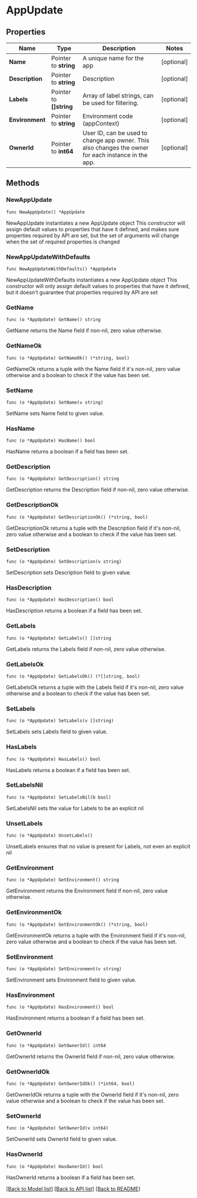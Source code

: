 # AppUpdate

## Properties

Name | Type | Description | Notes
------------ | ------------- | ------------- | -------------
**Name** | Pointer to **string** | A unique name for the app | [optional] 
**Description** | Pointer to **string** | Description | [optional] 
**Labels** | Pointer to **[]string** | Array of label strings, can be used for filtering. | [optional] 
**Environment** | Pointer to **string** | Environment code (appContext) | [optional] 
**OwnerId** | Pointer to **int64** | User ID, can be used to change app owner. This also changes the owner for each instance in the app. | [optional] 

## Methods

### NewAppUpdate

`func NewAppUpdate() *AppUpdate`

NewAppUpdate instantiates a new AppUpdate object
This constructor will assign default values to properties that have it defined,
and makes sure properties required by API are set, but the set of arguments
will change when the set of required properties is changed

### NewAppUpdateWithDefaults

`func NewAppUpdateWithDefaults() *AppUpdate`

NewAppUpdateWithDefaults instantiates a new AppUpdate object
This constructor will only assign default values to properties that have it defined,
but it doesn't guarantee that properties required by API are set

### GetName

`func (o *AppUpdate) GetName() string`

GetName returns the Name field if non-nil, zero value otherwise.

### GetNameOk

`func (o *AppUpdate) GetNameOk() (*string, bool)`

GetNameOk returns a tuple with the Name field if it's non-nil, zero value otherwise
and a boolean to check if the value has been set.

### SetName

`func (o *AppUpdate) SetName(v string)`

SetName sets Name field to given value.

### HasName

`func (o *AppUpdate) HasName() bool`

HasName returns a boolean if a field has been set.

### GetDescription

`func (o *AppUpdate) GetDescription() string`

GetDescription returns the Description field if non-nil, zero value otherwise.

### GetDescriptionOk

`func (o *AppUpdate) GetDescriptionOk() (*string, bool)`

GetDescriptionOk returns a tuple with the Description field if it's non-nil, zero value otherwise
and a boolean to check if the value has been set.

### SetDescription

`func (o *AppUpdate) SetDescription(v string)`

SetDescription sets Description field to given value.

### HasDescription

`func (o *AppUpdate) HasDescription() bool`

HasDescription returns a boolean if a field has been set.

### GetLabels

`func (o *AppUpdate) GetLabels() []string`

GetLabels returns the Labels field if non-nil, zero value otherwise.

### GetLabelsOk

`func (o *AppUpdate) GetLabelsOk() (*[]string, bool)`

GetLabelsOk returns a tuple with the Labels field if it's non-nil, zero value otherwise
and a boolean to check if the value has been set.

### SetLabels

`func (o *AppUpdate) SetLabels(v []string)`

SetLabels sets Labels field to given value.

### HasLabels

`func (o *AppUpdate) HasLabels() bool`

HasLabels returns a boolean if a field has been set.

### SetLabelsNil

`func (o *AppUpdate) SetLabelsNil(b bool)`

 SetLabelsNil sets the value for Labels to be an explicit nil

### UnsetLabels
`func (o *AppUpdate) UnsetLabels()`

UnsetLabels ensures that no value is present for Labels, not even an explicit nil
### GetEnvironment

`func (o *AppUpdate) GetEnvironment() string`

GetEnvironment returns the Environment field if non-nil, zero value otherwise.

### GetEnvironmentOk

`func (o *AppUpdate) GetEnvironmentOk() (*string, bool)`

GetEnvironmentOk returns a tuple with the Environment field if it's non-nil, zero value otherwise
and a boolean to check if the value has been set.

### SetEnvironment

`func (o *AppUpdate) SetEnvironment(v string)`

SetEnvironment sets Environment field to given value.

### HasEnvironment

`func (o *AppUpdate) HasEnvironment() bool`

HasEnvironment returns a boolean if a field has been set.

### GetOwnerId

`func (o *AppUpdate) GetOwnerId() int64`

GetOwnerId returns the OwnerId field if non-nil, zero value otherwise.

### GetOwnerIdOk

`func (o *AppUpdate) GetOwnerIdOk() (*int64, bool)`

GetOwnerIdOk returns a tuple with the OwnerId field if it's non-nil, zero value otherwise
and a boolean to check if the value has been set.

### SetOwnerId

`func (o *AppUpdate) SetOwnerId(v int64)`

SetOwnerId sets OwnerId field to given value.

### HasOwnerId

`func (o *AppUpdate) HasOwnerId() bool`

HasOwnerId returns a boolean if a field has been set.


[[Back to Model list]](../README.md#documentation-for-models) [[Back to API list]](../README.md#documentation-for-api-endpoints) [[Back to README]](../README.md)


